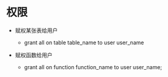# 权限
- 赋权某张表给用户
  - grant all on table table_name to user user_name

- 赋权函数给用户
  - grant all on function function_name to user user_name;
